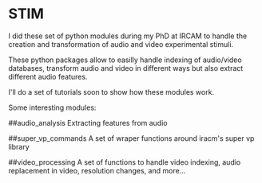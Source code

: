# STIM

I did these set of python modules during my PhD at IRCAM to handle the creation and transformation of audio and video experimental stimuli.

These python packages allow to easilly handle indexing of audio/video databases, transform audio and video in different ways but also extract different audio features.

I'll do a set of tutorials soon to show how these modules work.

Some interesting modules:

##audio_analysis
Extracting features from audio

##super_vp_commands
A set of wraper functions around iracm's super vp library

##video_processing
A set of functions to handle video indexing, audio replacement in video, resolution changes, and more...